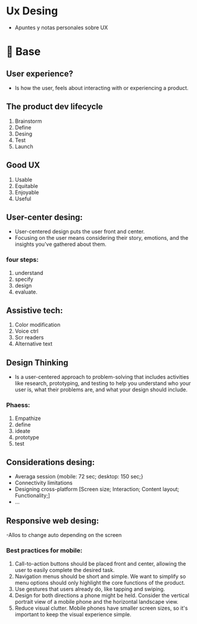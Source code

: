 # Ux Desing

- Apuntes y notas personales sobre UX

# 🤘 Base

## User experience?
- Is how the user, feels about interacting with or experiencing a product.

## The product dev lifecycle
1. Brainstorm
2. Define
3. Desing
4. Test
5. Launch

## Good UX
1. Usable
2. Equitable
3. Enjoyable
4. Useful

## User-center desing:
- User-centered design puts the user front and center. 
- Focusing on the user means considering their story, emotions, and the insights you've gathered about them.

### four steps: 
1. understand
2. specify 
3. design 
4. evaluate.

## Assistive tech:
1. Color modification
2. Voice ctrl
3. Scr readers
4. Alternative text

## Design Thinking
- Is a user-centered approach to problem-solving that includes activities like research, prototyping, and testing to help you understand who your user is, what their problems are, and what your design should include.

### Phaess:
1. Empathize
2. define
3. ideate
4. prototype
5. test

## Considerations desing:
- Averaga session {mobile: 72 sec; desktop: 150 sec;}
- Connectivity limitations
- Designing cross-platform [Screen size; Interaction; Content layout; Functionality;]
- ...

## Responsive web desing:
-Allos to change auto depending on the screen

### Best practices for mobile:
1. Call-to-action buttons should be placed front and center, allowing the user to easily complete the desired task. 
2. Navigation menus should be short and simple. We want to simplify so menu options should only highlight the core functions of the product. 
3. Use gestures that users already do, like tapping and swiping. 
4. Design for both directions a phone might be held. Consider the vertical portrait view of a mobile phone and the horizontal landscape view. 
5. Reduce visual clutter. Mobile phones have smaller screen sizes, so it's important to keep the visual experience simple.

